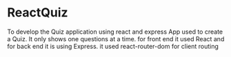 # ReactQuiz
To develop the Quiz application using react and express
App used to create a Quiz. It only shows one questions at a time.
for front end it used React and for back end it is using Express.
it used react-router-dom for client routing
